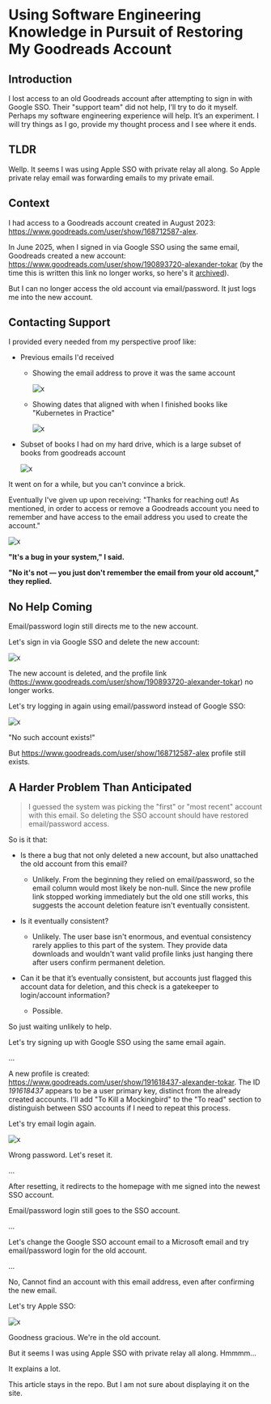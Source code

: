 # Using Software Engineering Knowledge in Pursuit of Restoring My Goodreads Account

## Introduction

I lost access to an old Goodreads account after attempting to sign in with Google SSO. Their "support team" did not help, I’ll try to do it myself. Perhaps my software engineering experience will help. It’s an experiment. I will try things as I go, provide my thought process and I see where it ends.

## TLDR

Wellp. It seems I was using Apple SSO with private relay all along. So Apple private relay email was forwarding emails to my private email.

## Context

I had access to a Goodreads account created in August 2023: <https://www.goodreads.com/user/show/168712587-alex>.

In June 2025, when I signed in via Google SSO using the same email, Goodreads created a new account: <https://www.goodreads.com/user/show/190893720-alexander-tokar> (by the time this is written this link no longer works, so here's it [archived](https://web.archive.org/web/20250603114410/https://www.goodreads.com/user/show/190893720-alexander-tokar)).

But I can no longer access the old account via email/password. It just logs me into the new account.

## Contacting Support

I provided every needed from my perspective proof like:

- Previous emails I'd received
  - Showing the email address to prove it was the same account

    ![x](/static/articles/engineering/restoring_goodreads_account_access/images/support/old_received_emails/with_email_account_shown.jpg)

  - Showing dates that aligned with when I finished books like "Kubernetes in Practice"

    ![x](/static/articles/engineering/restoring_goodreads_account_access/images/support/old_received_emails/with_dates.jpg)

- Subset of books I had on my hard drive, which is a large subset of books from goodreads account

    ![x](/static/articles/engineering/restoring_goodreads_account_access/images/support/books_on_hard_drive_subset.jpg)

It went on for a while, but you can't convince a brick.

Eventually I've given up upon receiving: "Thanks for reaching out! As mentioned, in order to access or remove a Goodreads account you need to remember and have access to the email address you used to create the account."

![x](/static/articles/engineering/restoring_goodreads_account_access/images/support/final_responses.jpg)

**"It's a bug in your system," I said.**

**"No it's not — you just don't remember the email from your old account," they replied.**

## No Help Coming

Email/password login still directs me to the new account.

Let's sign in via Google SSO and delete the new account:

![x](/static/articles/engineering/restoring_goodreads_account_access/images/myself/deleting_2nd_account.jpg)

The new account is deleted, and the profile link (<https://www.goodreads.com/user/show/190893720-alexander-tokar>) no longer works.

Let's try logging in again using email/password instead of Google SSO:

![x](/static/articles/engineering/restoring_goodreads_account_access/images/myself/email_does_not_exist_after_deleting_2nd_account.jpg)

"No such account exists!"

But <https://www.goodreads.com/user/show/168712587-alex> profile still exists.

## A Harder Problem Than Anticipated

> I guessed the system was picking the "first" or "most recent" account with this email. So deleting the SSO account should have restored email/password access.

So is it that:

- Is there a bug that not only deleted a new account, but also unattached the old account from this email?
  - Unlikely. From the beginning they relied on email/password, so the email column would most likely be non-null. Since the new profile link stopped working immediately but the old one still works, this suggests the account deletion feature isn't eventually consistent.

- Is it eventually consistent?
  - Unlikely. The user base isn't enormous, and eventual consistency rarely applies to this part of the system. They provide data downloads and wouldn't want valid profile links just hanging there after users confirm permanent deletion.

- Can it be that it’s eventually consistent, but accounts just flagged this account data for deletion, and this check is a gatekeeper to login/account information?
  - Possible.

So just waiting unlikely to help.

Let's try signing up with Google SSO using the same email again.

...

A new profile is created: <https://www.goodreads.com/user/show/191618437-alexander-tokar>. The ID *191618437* appears to be a user primary key, distinct from the already created accounts. I'll add "To Kill a Mockingbird" to the "To read" section to distinguish between SSO accounts if I need to repeat this process.

Let's try email login again.

![x](/static/articles/engineering/restoring_goodreads_account_access/images/myself/wrong_password_after_creating_3rd_account.jpg)

Wrong password. Let's reset it.

...

After resetting, it redirects to the homepage with me signed into the newest SSO account.

Email/password login still goes to the SSO account.

...

Let's change the Google SSO account email to a Microsoft email and try email/password login for the old account.

...

No, Cannot find an account with this email address, even after confirming the new email.

Let's try Apple SSO:

![x](/static/articles/engineering/restoring_goodreads_account_access/images/myself/success_with_apple_sso.jpg)

Goodness gracious. We're in the old account.

But it seems I was using Apple SSO with private relay all along. Hmmmm...

It explains a lot.

This article stays in the repo. But I am not sure about displaying it on the site.
